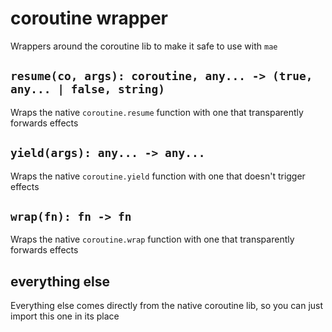 # coroutine wrapper
Wrappers around the coroutine lib to make it safe to use with `mae`

## `resume(co, args): coroutine, any... -> (true, any... | false, string)`
Wraps the native `coroutine.resume` function with one that transparently forwards effects

## `yield(args): any... -> any...`
Wraps the native `coroutine.yield` function with one that doesn't trigger effects

## `wrap(fn): fn -> fn`
Wraps the native `coroutine.wrap` function with one that transparently forwards effects

## everything else
Everything else comes directly from the native coroutine lib, so you can just import this one in its place

